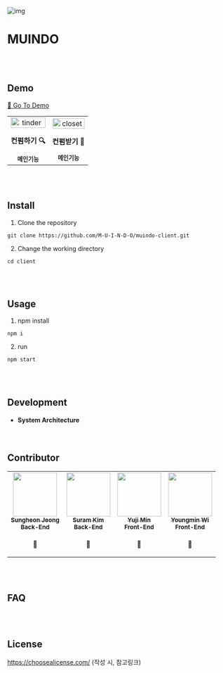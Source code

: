![img](https://cdn.discordapp.com/attachments/841879813371592717/858759305489285120/4.jpg)

# MUINDO

<!-- [(Back to top)](#title-contents) -->

<!-- 1. Describe your project in brief (필수) -->

<br />
<br />


## Demo

<!-- [(Back to top)](#Demo-contents) -->

<!-- 2. Add a demo for your project(**URL/video/gif/screenshots** ) (필수) -->

[🚀 Go To Demo](https://muindo.azurewebsites.net/)

<table>
  <tr>
    <td align="center"><img width="100%" src="https://user-images.githubusercontent.com/50790145/123557030-8e41b000-d7c9-11eb-9a85-acde78f7aa24.gif" alt="tinder" /><p><b>컨펌하기 🔍</b></p><sub><b>메인기능</b></sub></td>
     <td align="center"> <img width="100%" src="https://user-images.githubusercontent.com/50790145/123557051-aadde800-d7c9-11eb-8db8-017026f5d8b2.gif" alt="closet" /><p><b>컨펌받기 👗</b></p><sub><b>메인기능</b></sub></td>
  </tr>
</table>


<br />
<br />



## Install

<!-- 3. write a instructions to installation (필수) -->
<!-- [(Back to top)](#installation-contents) -->

1. Clone the repository

```
git clone https://github.com/M-U-I-N-D-O/muindo-client.git
```

2. Change the working directory

```
cd client
```

<br />
<br />


## Usage

<!-- 4. This is used to give the user info on how to use the project after installation. This could be added in the Installation section also. (필수) -->

<!-- [(Back to top)](#usage-contents) -->

1.  npm install

```
npm i
```

2.  run

```
npm start
```

<br />
<br />


## Development

<!-- (4.5). 필수 맞죠 ?? 시스템 구성도 같은 것 (필수) -->
<!-- [(Back to top)](#Development-contents) -->

+ <h4><b>System Architecture</b></h4>

<img src="https://media.discordapp.net/attachments/841879813371592717/858779849916547072/muindo_.png" alt style="zoom:80%;" />





<!-- This is the place where you give instructions to developers on how to modify the code.
You could give **instructions in depth** of **how the code works** and how everything is put together. -->

<!-- ** 코드 작동 방식 **과 모든 요소가 결합되는 방식에 대한 ** 심층적 인 지침 **을 제공 할 수 있습니다 -->

<!-- You could also give specific instructions to how they can setup their development environment. -->

<!-- 또한 개발 환경을 설정하는 방법에 대한 구체적인 지침을 제공 할 수도 있습니다. -->

<!-- Ideally, you should keep the README simple. If you need to add more complex explanations, use a wiki. Check out [this wiki](https://github.com/navendu-pottekkat/nsfw-filter/wiki) for inspiration. -->

<!-- 이상적으로는 README를 간단하게 유지해야합니다. 더 복잡한 설명을 추가해야하는 경우 위키를 사용하십시오. -->


<br />
<br />

## Contributor

<!-- 5. 공동 작업자 / 팀 구성원 (깃헙 프로필 테이블 형식 좋을 듯) (필수) -->

<!-- [(Back to top)](#Contributor-contents) -->

<table>
  <tr>
    <td align="center"><a href="https://github.com/Heon4856"><img src="https://avatars.githubusercontent.com/u/13060192?v=4?s=100" width="100px;" alt=""/><br /><sub><b>Sungheon Jeong
</b></sub></a><br /><sub><b>Back-End</b></sub><br /><sub><h3>🦥</h3></sub></td>
     <td align="center"><a href="https://github.com/su-ram"><img src="https://avatars.githubusercontent.com/u/20367043?v=4?s=100" width="100px;" alt=""/><br /><sub><b>Suram Kim</b></sub></a><br /><sub><b>Back-End</b></sub><br /><sub><h3>🦌</h3></sub></td>
    <td align="center"><a href="https://github.com/nvrtmd"><img src="https://avatars.githubusercontent.com/u/67324487?v=4?s=100" width="100px;" alt=""/><br /><sub><b>Yuji Min</b></sub></a><br /><sub><b>Front-End</b></sub><br /><sub><h3>🐥</h3></sub></td>
      <td align="center"><a href="https://github.com/youngminss"><img src="https://avatars.githubusercontent.com/u/50790145?v=4?s=100" width="100px;" alt=""/><br /><sub><b>Youngmin Wi</b></sub></a><br /><sub><b>Front-End</b></sub><br /><sub><h3>🦍</h3></sub></td>
  </tr>
</table>


<br />
<br />


## FAQ

<!-- 6. 개인적으로는 (필수), 사전에 골치아플만한 질문 제한 용도 -->

<!-- [(Back to top)](#FAQ-contents) -->


<br />
<br />



## License

<!-- 7. 라이선스 (간지..해보고 싶음 MIT..) (반필수 ?)  -->
<!-- [(Back to top)](#License-contents) -->

https://choosealicense.com/ (작성 시, 참고링크)





